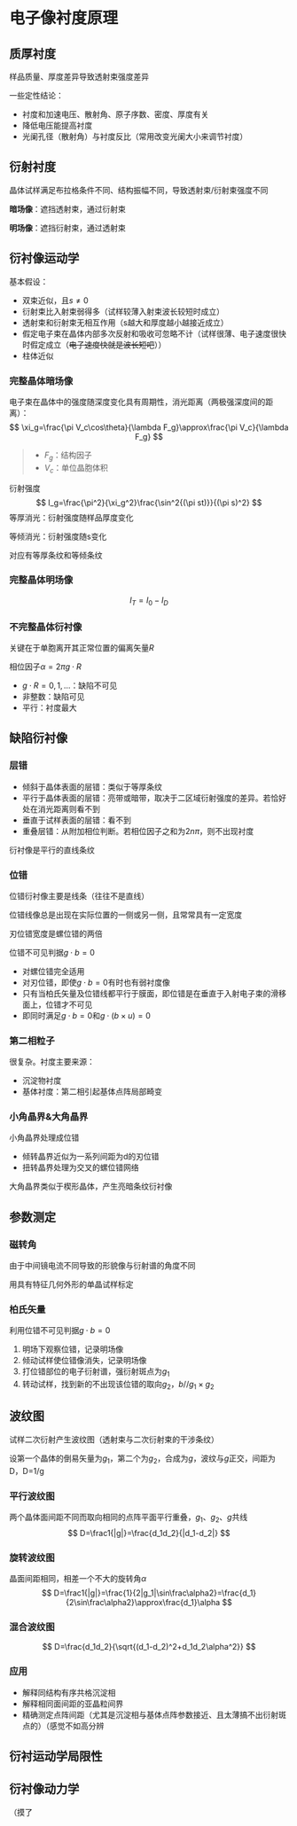 # 电子像衬度原理

## 质厚衬度

样品质量、厚度差异导致透射束强度差异

一些定性结论：

- 衬度和加速电压、散射角、原子序数、密度、厚度有关
- 降低电压能提高衬度
- 光阑孔径（散射角）与衬度反比（常用改变光阑大小来调节衬度）

## 衍射衬度

晶体试样满足布拉格条件不同、结构振幅不同，导致透射束/衍射束强度不同

**暗场像**：遮挡透射束，通过衍射束

**明场像**：遮挡衍射束，通过透射束

## 衍衬像运动学

基本假设：

- 双束近似，且$s\neq0$
- 衍射束比入射束弱得多（试样较薄入射束波长较短时成立）
- 透射束和衍射束无相互作用（s越大和厚度越小越接近成立）
- 假定电子束在晶体内部多次反射和吸收可忽略不计（试样很薄、电子速度很快时假定成立（~~电子速度快就是波长短吧~~））
- 柱体近似

### 完整晶体暗场像

电子束在晶体中的强度随深度变化具有周期性，消光距离（两极强深度间的距离）：
$$
\xi_g=\frac{\pi V_c\cos\theta}{\lambda F_g}\approx\frac{\pi V_c}{\lambda F_g}
$$

> - $F_g$：结构因子
> - $V_c$：单位晶胞体积

衍射强度
$$
I_g=\frac{\pi^2}{\xi_g^2}\frac{\sin^2{(\pi st)}}{(\pi s)^2}
$$
等厚消光：衍射强度随样品厚度变化

等倾消光：衍射强度随s变化

对应有等厚条纹和等倾条纹

### 完整晶体明场像

$$
I_T=I_0-I_D
$$

### 不完整晶体衍衬像

关键在于单胞离开其正常位置的偏离矢量$R$

相位因子$\alpha=2\pi g\cdot R$

- $g\cdot R=0,1,\dots$：缺陷不可见
- 非整数：缺陷可见
- 平行：衬度最大

## 缺陷衍衬像

### 层错

- 倾斜于晶体表面的层错：类似于等厚条纹
- 平行于晶体表面的层错：亮带或暗带，取决于二区域衍射强度的差异。若恰好处在消光距离则看不到
- 垂直于试样表面的层错：看不到
- 重叠层错：从附加相位判断。若相位因子之和为$2n\pi$，则不出现衬度

衍衬像是平行的直线条纹

### 位错

位错衍衬像主要是线条（往往不是直线）

位错线像总是出现在实际位置的一侧或另一侧，且常常具有一定宽度

刃位错宽度是螺位错的两倍

位错不可见判据$g\cdot b=0$

- 对螺位错完全适用
- 对刃位错，即使$g\cdot b=0$有时也有弱衬度像
- 只有当柏氏矢量及位错线都平行于膜面，即位错是在垂直于入射电子束的滑移面上，位错才不可见
- 即同时满足$g\cdot b=0$和$g\cdot(b\times u)=0$

### 第二相粒子

很复杂。衬度主要来源：

- 沉淀物衬度
- 基体衬度：第二相引起基体点阵局部畸变

### 小角晶界&大角晶界

小角晶界处理成位错

- 倾转晶界近似为一系列间距为d的刃位错
- 扭转晶界处理为交叉的螺位错网络

大角晶界类似于楔形晶体，产生亮暗条纹衍衬像

## 参数测定

### 磁转角

由于中间镜电流不同导致的形貌像与衍射谱的角度不同

用具有特征几何外形的单晶试样标定

### 柏氏矢量

利用位错不可见判据$g\cdot b=0$

1. 明场下观察位错，记录明场像
2. 倾动试样使位错像消失，记录明场像
3. 打位错部位的电子衍射谱，强衍射斑点为$g_1$
4. 转动试样，找到新的不出现该位错的取向$g_2$，$b//g_1\times g_2$

## 波纹图

试样二次衍射产生波纹图（透射束与二次衍射束的干涉条纹）

设第一个晶体的倒易矢量为$g_1$，第二个为$g_2$，合成为$g$，波纹与$g$正交，间距为D，D=1/g

### 平行波纹图

两个晶体面间距不同而取向相同的点阵平面平行重叠，$g_1$、$g_2$、$g$共线
$$
D=\frac1{|g|}=\frac{d_1d_2}{|d_1-d_2|}
$$


### 旋转波纹图

晶面间距相同，相差一个不大的旋转角$\alpha$
$$
D=\frac1{|g|}=\frac{1}{2|g_1|\sin\frac\alpha2}=\frac{d_1}{2\sin\frac\alpha2}\approx\frac{d_1}\alpha
$$

### 混合波纹图

$$
D=\frac{d_1d_2}{\sqrt{(d_1-d_2)^2+d_1d_2\alpha^2}}
$$

### 应用

- 解释同结构有序共格沉淀相
- 解释相同面间距的亚晶粒间界
- 精确测定点阵间距（尤其是沉淀相与基体点阵参数接近、且太薄搞不出衍射斑点的）（感觉不如高分辨

## 衍衬运动学局限性

## 衍衬像动力学

（摸了

